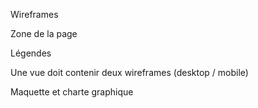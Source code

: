 Wireframes

Zone de la page

Légendes

Une vue doit contenir deux wireframes (desktop / mobile)

Maquette et charte graphique 